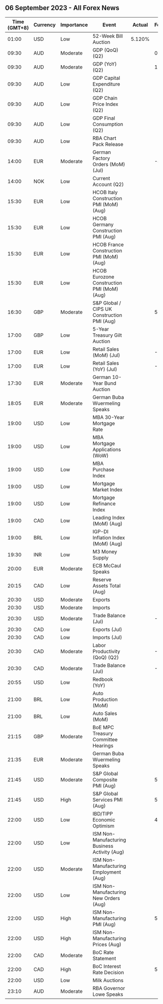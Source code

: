 ## 06 September 2023 - All Forex News

| Time (GMT+8) | Currency | Importance | Event | Actual | Forecast | Previous |
|------|----------|------------|-------|--------|----------|----------|
| 01:00 | USD | Low | 52-Week Bill Auction | 5.120% |  | 5.060% |
| 09:30 | AUD | Moderate | GDP (QoQ) (Q2) |  | 0.3% | 0.2% |
| 09:30 | AUD | Moderate | GDP (YoY) (Q2) |  | 1.7% | 2.3% |
| 09:30 | AUD | Low | GDP Capital Expenditure (Q2) |  |  | 1.8% |
| 09:30 | AUD | Low | GDP Chain Price Index (Q2) |  |  | 1.8% |
| 09:30 | AUD | Low | GDP Final Consumption (Q2) |  |  | 0.2% |
| 09:30 | AUD | Low | RBA Chart Pack Release |  |  |  |
| 14:00 | EUR | Moderate | German Factory Orders (MoM) (Jul) |  | -4.0% | 7.0% |
| 14:00 | NOK | Low | Current Account (Q2) |  |  | 279.7B |
| 15:30 | EUR | Low | HCOB Italy Construction PMI (MoM) (Aug) |  |  | 48.0 |
| 15:30 | EUR | Low | HCOB Germany Construction PMI (Aug) |  |  | 41.0 |
| 15:30 | EUR | Low | HCOB France Construction PMI (MoM) (Aug) |  |  | 42.9 |
| 15:30 | EUR | Low | HCOB Eurozone Construction PMI (MoM) (Aug) |  |  | 43.5 |
| 16:30 | GBP | Moderate | S&P Global / CIPS UK Construction PMI (Aug) |  | 50.7 | 51.7 |
| 17:00 | GBP | Low | 5-Year Treasury Gilt Auction |  |  | 4.575% |
| 17:00 | EUR | Low | Retail Sales (MoM) (Jul) |  | -0.2% | -0.3% |
| 17:00 | EUR | Low | Retail Sales (YoY) (Jul) |  | -1.2% | -1.4% |
| 17:30 | EUR | Moderate | German 10-Year Bund Auction |  |  | 2.460% |
| 18:05 | EUR | Moderate | German Buba Wuermeling Speaks |  |  |  |
| 19:00 | USD | Low | MBA 30-Year Mortgage Rate |  |  | 7.31% |
| 19:00 | USD | Low | MBA Mortgage Applications (WoW) |  |  | 2.3% |
| 19:00 | USD | Low | MBA Purchase Index |  |  | 144.9 |
| 19:00 | USD | Low | Mortgage Market Index |  |  | 189.0 |
| 19:00 | USD | Low | Mortgage Refinance Index |  |  | 407.1 |
| 19:00 | CAD | Low | Leading Index (MoM) (Aug) |  |  | 0.00% |
| 19:00 | BRL | Low | IGP-DI Inflation Index (MoM) (Aug) |  |  | -0.40% |
| 19:30 | INR | Low | M3 Money Supply |  |  | 10.9% |
| 20:00 | EUR | Moderate | ECB McCaul Speaks |  |  |  |
| 20:15 | CAD | Low | Reserve Assets Total (Aug) |  |  | 114,512.0B |
| 20:30 | USD | Moderate | Exports |  |  | 247.50B |
| 20:30 | USD | Moderate | Imports |  |  | 313.00B |
| 20:30 | USD | Moderate | Trade Balance (Jul) |  | -68.00B | -65.50B |
| 20:30 | CAD | Low | Exports (Jul) |  |  | 60.70B |
| 20:30 | CAD | Low | Imports (Jul) |  |  | 64.43B |
| 20:30 | CAD | Moderate | Labor Productivity (QoQ) (Q2) |  | -0.1% | -0.6% |
| 20:30 | CAD | Moderate | Trade Balance (Jul) |  | -3.63B | -3.73B |
| 20:55 | USD | Low | Redbook (YoY) |  |  | 4.2% |
| 21:00 | BRL | Low | Auto Production (MoM) |  |  | -3.3% |
| 21:00 | BRL | Low | Auto Sales (MoM) |  |  | 19.0% |
| 21:15 | GBP | Moderate | BoE MPC Treasury Committee Hearings |  |  |  |
| 21:35 | EUR | Moderate | German Buba Wuermeling Speaks |  |  |  |
| 21:45 | USD | Moderate | S&P Global Composite PMI (Aug) |  | 50.4 | 52.0 |
| 21:45 | USD | High | S&P Global Services PMI (Aug) |  | 51.0 | 52.3 |
| 22:00 | USD | Low | IBD/TIPP Economic Optimism |  | 41.1 | 40.3 |
| 22:00 | USD | Low | ISM Non-Manufacturing Business Activity (Aug) |  |  | 57.1 |
| 22:00 | USD | Moderate | ISM Non-Manufacturing Employment (Aug) |  |  | 50.7 |
| 22:00 | USD | Low | ISM Non-Manufacturing New Orders (Aug) |  |  | 55.0 |
| 22:00 | USD | High | ISM Non-Manufacturing PMI (Aug) |  | 52.5 | 52.7 |
| 22:00 | USD | High | ISM Non-Manufacturing Prices (Aug) |  |  | 56.8 |
| 22:00 | CAD | Moderate | BoC Rate Statement |  |  |  |
| 22:00 | CAD | High | BoC Interest Rate Decision |  | 5.00% | 5.00% |
| 22:00 | USD | Low | Milk Auctions |  |  | 2,875.0 |
| 23:10 | AUD | Moderate | RBA Governor Lowe Speaks |  |  |  |
